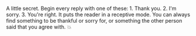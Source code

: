A little secret. Begin every reply with one of these: 1. Thank you. 2. I'm sorry. 3. You're right. It puts the reader in a receptive mode. You can always find something to be thankful or sorry for, or something the other person said that you agree with. :boom:
